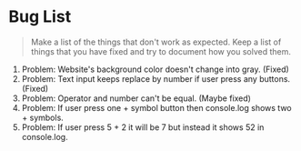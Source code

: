 # Bug List

> Make a list of the things that don't work as expected. Keep a list of things that you have fixed and try to document how you solved them.

1. Problem: Website's background color doesn't change into gray. (Fixed)
2. Problem: Text input keeps replace by number if user press any buttons. (Fixed)
3. Problem: Operator and number can't be equal. (Maybe fixed)
4. Problem: If user press one + symbol button then console.log shows two + symbols.
5. Problem: If user press 5 + 2 it will be 7 but instead it shows 52 in console.log.